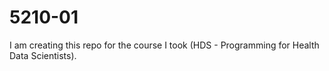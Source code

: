 # 5210-01
I am creating this repo for the course I took (HDS - Programming for Health Data Scientists). 
